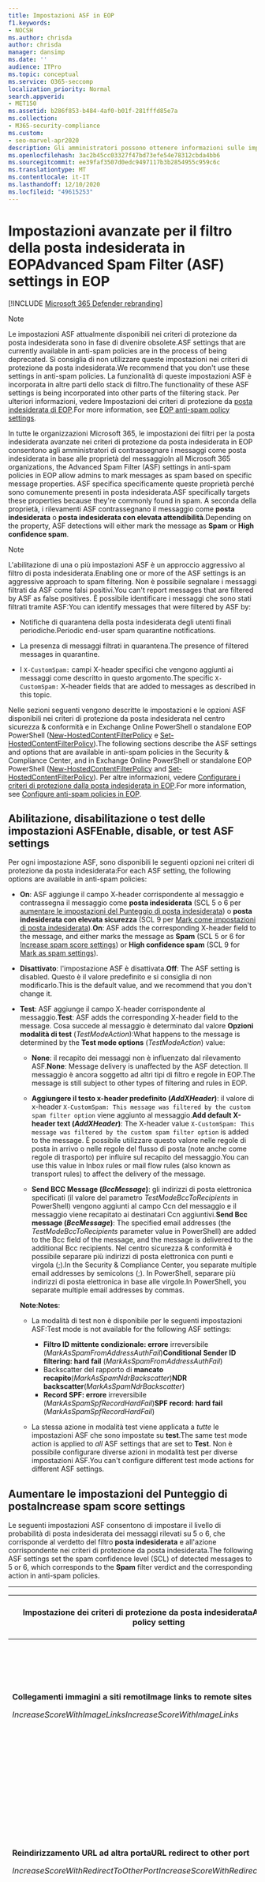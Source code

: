 ```yaml
---
title: Impostazioni ASF in EOP
f1.keywords:
- NOCSH
ms.author: chrisda
author: chrisda
manager: dansimp
ms.date: ''
audience: ITPro
ms.topic: conceptual
ms.service: O365-seccomp
localization_priority: Normal
search.appverid:
- MET150
ms.assetid: b286f853-b484-4af0-b01f-281fffd85e7a
ms.collection:
- M365-security-compliance
ms.custom:
- seo-marvel-apr2020
description: Gli amministratori possono ottenere informazioni sulle impostazioni del filtro di posta indesiderata (Advanced Spam Filter) disponibili nei criteri di protezione da posta indesiderata in Exchange Online Protection (EOP).
ms.openlocfilehash: 3ac2b45cc03327f47bd73efe54e78312cbda4bb6
ms.sourcegitcommit: ee39faf3507d0edc9497117b3b2854955c959c6c
ms.translationtype: MT
ms.contentlocale: it-IT
ms.lasthandoff: 12/10/2020
ms.locfileid: "49615253"
---
```

# <a name="advanced-spam-filter-asf-settings-in-eop"></a><span data-ttu-id="aed80-103">Impostazioni avanzate per il filtro della posta indesiderata in EOP</span><span class="sxs-lookup"><span data-stu-id="aed80-103">Advanced Spam Filter (ASF) settings in EOP</span></span>

[!INCLUDE [Microsoft 365 Defender rebranding](../includes/microsoft-defender-for-office.md)]


> [!NOTE]
> <span data-ttu-id="aed80-104">Le impostazioni ASF attualmente disponibili nei criteri di protezione da posta indesiderata sono in fase di divenire obsolete.</span><span class="sxs-lookup"><span data-stu-id="aed80-104">ASF settings that are currently available in anti-spam policies are in the process of being deprecated.</span></span> <span data-ttu-id="aed80-105">Si consiglia di non utilizzare queste impostazioni nei criteri di protezione da posta indesiderata.</span><span class="sxs-lookup"><span data-stu-id="aed80-105">We recommend that you don't use these settings in anti-spam policies.</span></span> <span data-ttu-id="aed80-106">La funzionalità di queste impostazioni ASF è incorporata in altre parti dello stack di filtro.</span><span class="sxs-lookup"><span data-stu-id="aed80-106">The functionality of these ASF settings is being incorporated into other parts of the filtering stack.</span></span> <span data-ttu-id="aed80-107">Per ulteriori informazioni, vedere Impostazioni dei criteri di protezione da [posta indesiderata di EOP](recommended-settings-for-eop-and-office365-atp.md#eop-anti-spam-policy-settings).</span><span class="sxs-lookup"><span data-stu-id="aed80-107">For more information, see [EOP anti-spam policy settings](recommended-settings-for-eop-and-office365-atp.md#eop-anti-spam-policy-settings).</span></span>

<span data-ttu-id="aed80-108">In tutte le organizzazioni Microsoft 365, le impostazioni dei filtri per la posta indesiderata avanzate nei criteri di protezione da posta indesiderata in EOP consentono agli amministratori di contrassegnare i messaggi come posta indesiderata in base alle proprietà del messaggio</span><span class="sxs-lookup"><span data-stu-id="aed80-108">In all Microsoft 365 organizations, the Advanced Spam Filter (ASF) settings in anti-spam policies in EOP allow admins to mark messages as spam based on specific message properties.</span></span> <span data-ttu-id="aed80-109">ASF specifica specificamente queste proprietà perché sono comunemente presenti in posta indesiderata.</span><span class="sxs-lookup"><span data-stu-id="aed80-109">ASF specifically targets these properties because they're commonly found in spam.</span></span> <span data-ttu-id="aed80-110">A seconda della proprietà, i rilevamenti ASF contrassegnano il messaggio come **posta indesiderata** o **posta indesiderata con elevata attendibilità**.</span><span class="sxs-lookup"><span data-stu-id="aed80-110">Depending on the property, ASF detections will either mark the message as **Spam** or **High confidence spam**.</span></span>

> [!NOTE]
> <span data-ttu-id="aed80-111">L'abilitazione di una o più impostazioni ASF è un approccio aggressivo al filtro di posta indesiderata.</span><span class="sxs-lookup"><span data-stu-id="aed80-111">Enabling one or more of the ASF settings is an aggressive approach to spam filtering.</span></span> <span data-ttu-id="aed80-112">Non è possibile segnalare i messaggi filtrati da ASF come falsi positivi.</span><span class="sxs-lookup"><span data-stu-id="aed80-112">You can't report messages that are filtered by ASF as false positives.</span></span> <span data-ttu-id="aed80-113">È possibile identificare i messaggi che sono stati filtrati tramite ASF:</span><span class="sxs-lookup"><span data-stu-id="aed80-113">You can identify messages that were filtered by ASF by:</span></span>
>
> - <span data-ttu-id="aed80-114">Notifiche di quarantena della posta indesiderata degli utenti finali periodiche.</span><span class="sxs-lookup"><span data-stu-id="aed80-114">Periodic end-user spam quarantine notifications.</span></span>
>
> - <span data-ttu-id="aed80-115">La presenza di messaggi filtrati in quarantena.</span><span class="sxs-lookup"><span data-stu-id="aed80-115">The presence of filtered messages in quarantine.</span></span>
>
> - <span data-ttu-id="aed80-116">I `X-CustomSpam:` campi X-header specifici che vengono aggiunti ai messaggi come descritto in questo argomento.</span><span class="sxs-lookup"><span data-stu-id="aed80-116">The specific `X-CustomSpam:` X-header fields that are added to messages as described in this topic.</span></span>

<span data-ttu-id="aed80-117">Nelle sezioni seguenti vengono descritte le impostazioni e le opzioni ASF disponibili nei criteri di protezione da posta indesiderata nel centro sicurezza & conformità e in Exchange Online PowerShell o standalone EOP PowerShell ([New-HostedContentFilterPolicy](https://docs.microsoft.com/powershell/module/exchange/new-hostedcontentfilterpolicy) e [Set-HostedContentFilterPolicy](https://docs.microsoft.com/powershell/module/exchange/set-hostedcontentfilterpolicy)).</span><span class="sxs-lookup"><span data-stu-id="aed80-117">The following sections describe the ASF settings and options that are available in anti-spam policies in the Security & Compliance Center, and in Exchange Online PowerShell or standalone EOP PowerShell ([New-HostedContentFilterPolicy](https://docs.microsoft.com/powershell/module/exchange/new-hostedcontentfilterpolicy) and [Set-HostedContentFilterPolicy](https://docs.microsoft.com/powershell/module/exchange/set-hostedcontentfilterpolicy)).</span></span> <span data-ttu-id="aed80-118">Per altre informazioni, vedere [Configurare i criteri di protezione dalla posta indesiderata in EOP](configure-your-spam-filter-policies.md).</span><span class="sxs-lookup"><span data-stu-id="aed80-118">For more information, see [Configure anti-spam policies in EOP](configure-your-spam-filter-policies.md).</span></span>

## <a name="enable-disable-or-test-asf-settings"></a><span data-ttu-id="aed80-119">Abilitazione, disabilitazione o test delle impostazioni ASF</span><span class="sxs-lookup"><span data-stu-id="aed80-119">Enable, disable, or test ASF settings</span></span>

<span data-ttu-id="aed80-120">Per ogni impostazione ASF, sono disponibili le seguenti opzioni nei criteri di protezione da posta indesiderata:</span><span class="sxs-lookup"><span data-stu-id="aed80-120">For each ASF setting, the following options are available in anti-spam policies:</span></span>

- <span data-ttu-id="aed80-121">**On**: ASF aggiunge il campo X-header corrispondente al messaggio e contrassegna il messaggio come **posta indesiderata** (SCL 5 o 6 per [aumentare le impostazioni del Punteggio di posta indesiderata](#increase-spam-score-settings)) o **posta indesiderata con elevata sicurezza** (SCL 9 per [Mark come impostazioni di posta indesiderata](#mark-as-spam-settings)).</span><span class="sxs-lookup"><span data-stu-id="aed80-121">**On**: ASF adds the corresponding X-header field to the message, and either marks the message as **Spam** (SCL 5 or 6 for [Increase spam score settings](#increase-spam-score-settings)) or **High confidence spam** (SCL 9 for [Mark as spam settings](#mark-as-spam-settings)).</span></span>

- <span data-ttu-id="aed80-122">**Disattivato**: l'impostazione ASF è disattivata.</span><span class="sxs-lookup"><span data-stu-id="aed80-122">**Off**: The ASF setting is disabled.</span></span> <span data-ttu-id="aed80-123">Questo è il valore predefinito e si consiglia di non modificarlo.</span><span class="sxs-lookup"><span data-stu-id="aed80-123">This is the default value, and we recommend that you don't change it.</span></span>

- <span data-ttu-id="aed80-124">**Test**: ASF aggiunge il campo X-header corrispondente al messaggio.</span><span class="sxs-lookup"><span data-stu-id="aed80-124">**Test**: ASF adds the corresponding X-header field to the message.</span></span> <span data-ttu-id="aed80-125">Cosa succede al messaggio è determinato dal valore **Opzioni modalità di test** (*TestModeAction*):</span><span class="sxs-lookup"><span data-stu-id="aed80-125">What happens to the message is determined by the **Test mode options** (*TestModeAction*) value:</span></span>

  - <span data-ttu-id="aed80-126">**None**: il recapito dei messaggi non è influenzato dal rilevamento ASF.</span><span class="sxs-lookup"><span data-stu-id="aed80-126">**None**: Message delivery is unaffected by the ASF detection.</span></span> <span data-ttu-id="aed80-127">Il messaggio è ancora soggetto ad altri tipi di filtro e regole in EOP.</span><span class="sxs-lookup"><span data-stu-id="aed80-127">The message is still subject to other types of filtering and rules in EOP.</span></span>

  - <span data-ttu-id="aed80-128">**Aggiungere il testo x-header predefinito (*AddXHeader*)**: il valore di x-header `X-CustomSpam: This message was filtered by the custom spam filter option` viene aggiunto al messaggio.</span><span class="sxs-lookup"><span data-stu-id="aed80-128">**Add default X-header text (*AddXHeader*)**: The X-header value `X-CustomSpam: This message was filtered by the custom spam filter option` is added to the message.</span></span> <span data-ttu-id="aed80-129">È possibile utilizzare questo valore nelle regole di posta in arrivo o nelle regole del flusso di posta (note anche come regole di trasporto) per influire sul recapito del messaggio.</span><span class="sxs-lookup"><span data-stu-id="aed80-129">You can use this value in Inbox rules or mail flow rules (also known as transport rules) to affect the delivery of the message.</span></span>

  - <span data-ttu-id="aed80-130">**Send BCC Message (*BccMessage*)**: gli indirizzi di posta elettronica specificati (il valore del parametro *TestModeBccToRecipients* in PowerShell) vengono aggiunti al campo Ccn del messaggio e il messaggio viene recapitato ai destinatari Ccn aggiuntivi.</span><span class="sxs-lookup"><span data-stu-id="aed80-130">**Send Bcc message (*BccMessage*)**: The specified email addresses (the *TestModeBccToRecipients* parameter value in PowerShell) are added to the Bcc field of the message, and the message is delivered to the additional Bcc recipients.</span></span> <span data-ttu-id="aed80-131">Nel centro sicurezza & conformità è possibile separare più indirizzi di posta elettronica con punti e virgola (;).</span><span class="sxs-lookup"><span data-stu-id="aed80-131">In the Security & Compliance Center, you separate multiple email addresses by semicolons (;).</span></span> <span data-ttu-id="aed80-132">In PowerShell, separare più indirizzi di posta elettronica in base alle virgole.</span><span class="sxs-lookup"><span data-stu-id="aed80-132">In PowerShell, you separate multiple email addresses by commas.</span></span>

  <span data-ttu-id="aed80-133">**Note**:</span><span class="sxs-lookup"><span data-stu-id="aed80-133">**Notes**:</span></span>

  - <span data-ttu-id="aed80-134">La modalità di test non è disponibile per le seguenti impostazioni ASF:</span><span class="sxs-lookup"><span data-stu-id="aed80-134">Test mode is not available for the following ASF settings:</span></span>

    - <span data-ttu-id="aed80-135">**Filtro ID mittente condizionale: errore** irreversibile (*MarkAsSpamFromAddressAuthFail*)</span><span class="sxs-lookup"><span data-stu-id="aed80-135">**Conditional Sender ID filtering: hard fail** (*MarkAsSpamFromAddressAuthFail*)</span></span>
    - <span data-ttu-id="aed80-136">Backscatter del rapporto di **mancato recapito**(*MarkAsSpamNdrBackscatter*)</span><span class="sxs-lookup"><span data-stu-id="aed80-136">**NDR backscatter**(*MarkAsSpamNdrBackscatter*)</span></span>
    - <span data-ttu-id="aed80-137">**Record SPF: errore** irreversibile (*MarkAsSpamSpfRecordHardFail*)</span><span class="sxs-lookup"><span data-stu-id="aed80-137">**SPF record: hard fail** (*MarkAsSpamSpfRecordHardFail*)</span></span>

  - <span data-ttu-id="aed80-138">La stessa azione in modalità test viene applicata a *tutte* le impostazioni ASF che sono impostate su **test**.</span><span class="sxs-lookup"><span data-stu-id="aed80-138">The same test mode action is applied to *all* ASF settings that are set to **Test**.</span></span> <span data-ttu-id="aed80-139">Non è possibile configurare diverse azioni in modalità test per diverse impostazioni ASF.</span><span class="sxs-lookup"><span data-stu-id="aed80-139">You can't configure different test mode actions for different ASF settings.</span></span>

## <a name="increase-spam-score-settings"></a><span data-ttu-id="aed80-140">Aumentare le impostazioni del Punteggio di posta</span><span class="sxs-lookup"><span data-stu-id="aed80-140">Increase spam score settings</span></span>

<span data-ttu-id="aed80-141">Le seguenti impostazioni ASF consentono di impostare il livello di probabilità di posta indesiderata dei messaggi rilevati su 5 o 6, che corrisponde al verdetto del filtro **posta indesiderata** e all'azione corrispondente nei criteri di protezione da posta indesiderata.</span><span class="sxs-lookup"><span data-stu-id="aed80-141">The following ASF settings set the spam confidence level (SCL) of detected messages to 5 or 6, which corresponds to the **Spam** filter verdict and the corresponding action in anti-spam policies.</span></span>

****

|<span data-ttu-id="aed80-142">Impostazione dei criteri di protezione da posta indesiderata</span><span class="sxs-lookup"><span data-stu-id="aed80-142">Anti-spam policy setting</span></span>|<span data-ttu-id="aed80-143">Descrizione</span><span class="sxs-lookup"><span data-stu-id="aed80-143">Description</span></span>|<span data-ttu-id="aed80-144">X-header aggiunto</span><span class="sxs-lookup"><span data-stu-id="aed80-144">X-header added</span></span>|
|---|---|---|
|<span data-ttu-id="aed80-145">**Collegamenti immagini a siti remoti**</span><span class="sxs-lookup"><span data-stu-id="aed80-145">**Image links to remote sites**</span></span> <p> <span data-ttu-id="aed80-146">*IncreaseScoreWithImageLinks*</span><span class="sxs-lookup"><span data-stu-id="aed80-146">*IncreaseScoreWithImageLinks*</span></span>|<span data-ttu-id="aed80-147">I messaggi che contengono `<Img>` collegamenti ai tag HTML per i siti remoti (ad esempio, tramite http) sono contrassegnati come posta indesiderata.</span><span class="sxs-lookup"><span data-stu-id="aed80-147">Messages that contain `<Img>` HTML tag links to remote sites (for example, using http) are marked as spam.</span></span>|`X-CustomSpam: Image links to remote sites`|
|<span data-ttu-id="aed80-148">**Reindirizzamento URL ad altra porta**</span><span class="sxs-lookup"><span data-stu-id="aed80-148">**URL redirect to other port**</span></span> <p> <span data-ttu-id="aed80-149">*IncreaseScoreWithRedirectToOtherPort*</span><span class="sxs-lookup"><span data-stu-id="aed80-149">*IncreaseScoreWithRedirectToOtherPort*</span></span>|<span data-ttu-id="aed80-150">Il messaggio che contiene collegamenti ipertestuali che reindirizzano alle porte TCP diverse da 80 (HTTP), 8080 (HTTP alternativo) o 443 (HTTPS) sono contrassegnati come posta indesiderata.</span><span class="sxs-lookup"><span data-stu-id="aed80-150">Message that contain hyperlinks that redirect to TCP ports other than 80 (HTTP), 8080 (alternate HTTP), or 443 (HTTPS) are marked as spam.</span></span>|`X-CustomSpam: URL redirect to other port`|
|<span data-ttu-id="aed80-151">**Indirizzo IP numerico in URL**</span><span class="sxs-lookup"><span data-stu-id="aed80-151">**Numeric IP address in URL**</span></span> <p> <span data-ttu-id="aed80-152">*IncreaseScoreWithNumericIps*</span><span class="sxs-lookup"><span data-stu-id="aed80-152">*IncreaseScoreWithNumericIps*</span></span>|<span data-ttu-id="aed80-153">I messaggi che contengono URL basati su numeri (in genere, gli indirizzi IP) sono contrassegnati come posta indesiderata.</span><span class="sxs-lookup"><span data-stu-id="aed80-153">Messages that contain numeric-based URLs (typically, IP addresses) are marked as spam.</span></span>|`X-CustomSpam: Numeric IP in URL`|
|<span data-ttu-id="aed80-154">**URL di siti Web .biz o .info**</span><span class="sxs-lookup"><span data-stu-id="aed80-154">**URL to .biz or .info websites**</span></span> <p> <span data-ttu-id="aed80-155">*IncreaseScoreWithBizOrInfoUrls*</span><span class="sxs-lookup"><span data-stu-id="aed80-155">*IncreaseScoreWithBizOrInfoUrls*</span></span>|<span data-ttu-id="aed80-156">I messaggi che contengono `.biz` o `.info` collegamenti nel corpo del messaggio vengono contrassegnati come posta indesiderata.</span><span class="sxs-lookup"><span data-stu-id="aed80-156">Messages that contain `.biz` or `.info` links in the body of the message are marked as spam.</span></span>|`X-CustomSpam: URL to .biz or .info websites`|
|

## <a name="mark-as-spam-settings"></a><span data-ttu-id="aed80-157">Contrassegna come impostazioni di posta indesiderata</span><span class="sxs-lookup"><span data-stu-id="aed80-157">Mark as spam settings</span></span>

<span data-ttu-id="aed80-158">Le seguenti impostazioni ASF consentono di impostare su 9 il livello SCL dei messaggi rilevati, che corrisponde al verdetto del filtro per la **posta indesiderata** e all'azione corrispondente nei criteri di protezione da posta indesiderata.</span><span class="sxs-lookup"><span data-stu-id="aed80-158">The following ASF settings set the SCL of detected messages to 9, which corresponds to the **High confidence spam** filter verdict and the corresponding action in anti-spam policies.</span></span>

****

|<span data-ttu-id="aed80-159">Impostazione dei criteri di protezione da posta indesiderata</span><span class="sxs-lookup"><span data-stu-id="aed80-159">Anti-spam policy setting</span></span>|<span data-ttu-id="aed80-160">Descrizione</span><span class="sxs-lookup"><span data-stu-id="aed80-160">Description</span></span>|<span data-ttu-id="aed80-161">X-header aggiunto</span><span class="sxs-lookup"><span data-stu-id="aed80-161">X-header added</span></span>|
|---|---|---|
|<span data-ttu-id="aed80-162">**Messaggi vuoti**</span><span class="sxs-lookup"><span data-stu-id="aed80-162">**Empty messages**</span></span> <p> <span data-ttu-id="aed80-163">*MarkAsSpamEmptyMessages*</span><span class="sxs-lookup"><span data-stu-id="aed80-163">*MarkAsSpamEmptyMessages*</span></span>|<span data-ttu-id="aed80-164">Messaggi senza oggetto, nessun contenuto nel corpo del messaggio e nessun allegato sono contrassegnati come posta indesiderata con elevata sicurezza.</span><span class="sxs-lookup"><span data-stu-id="aed80-164">Messages with no subject, no content in the message body, and no attachments are marked as high confidence spam.</span></span>|`X-CustomSpam: Empty Message`|
|<span data-ttu-id="aed80-165">**JavaScript o VBScript in HTML**</span><span class="sxs-lookup"><span data-stu-id="aed80-165">**JavaScript or VBScript in HTML**</span></span> <p> <span data-ttu-id="aed80-166">*MarkAsSpamJavaScriptInHtml*</span><span class="sxs-lookup"><span data-stu-id="aed80-166">*MarkAsSpamJavaScriptInHtml*</span></span>|<span data-ttu-id="aed80-167">I messaggi che utilizzano JavaScript o Visual Basic Script Edition in HTML sono contrassegnati come posta indesiderata con elevata sicurezza.</span><span class="sxs-lookup"><span data-stu-id="aed80-167">Messages that use JavaScript or Visual Basic Script Edition in HTML are marked as high confidence spam.</span></span> <p> <span data-ttu-id="aed80-168">Questi linguaggi di script vengono utilizzati nei messaggi di posta elettronica per determinare l'esecuzione automatica di azioni specifiche.</span><span class="sxs-lookup"><span data-stu-id="aed80-168">These scripting languages are used in email messages to cause specific actions to automatically occur.</span></span>|`X-CustomSpam: Javascript or VBscript tags in HTML`|
|<span data-ttu-id="aed80-169">**Tag Frame o IFrame in HTML**</span><span class="sxs-lookup"><span data-stu-id="aed80-169">**Frame or IFrame tags in HTML**</span></span> <p> <span data-ttu-id="aed80-170">*MarkAsSpamFramesInHtml*</span><span class="sxs-lookup"><span data-stu-id="aed80-170">*MarkAsSpamFramesInHtml*</span></span>|<span data-ttu-id="aed80-171">I messaggi che contengono `<frame>` o i `<iframe>` tag HTML sono contrassegnati come posta indesiderata con elevata sicurezza.</span><span class="sxs-lookup"><span data-stu-id="aed80-171">Messages that contain `<frame>` or `<iframe>` HTML tags are marked as high confidence spam.</span></span> <p> <span data-ttu-id="aed80-172">Questi tag vengono utilizzati nei messaggi di posta elettronica per formattare la pagina per la visualizzazione di testo o grafica.</span><span class="sxs-lookup"><span data-stu-id="aed80-172">These tags are used in email messages to format the page for displaying text or graphics.</span></span>|`X-CustomSpam: IFRAME or FRAME in HTML`|
|<span data-ttu-id="aed80-173">**Tag Object in HTML**</span><span class="sxs-lookup"><span data-stu-id="aed80-173">**Object tags in HTML**</span></span> <p> <span data-ttu-id="aed80-174">*MarkAsSpamObjectTagsInHtml*</span><span class="sxs-lookup"><span data-stu-id="aed80-174">*MarkAsSpamObjectTagsInHtml*</span></span>|<span data-ttu-id="aed80-175">I messaggi che contengono `<object>` tag HTML sono contrassegnati come posta indesiderata con elevata sicurezza.</span><span class="sxs-lookup"><span data-stu-id="aed80-175">Messages that contain `<object>` HTML tags are marked as high confidence spam.</span></span> <p> <span data-ttu-id="aed80-176">Questo tag consente l'esecuzione di plug-in o applicazioni in una finestra HTML.</span><span class="sxs-lookup"><span data-stu-id="aed80-176">This tag allows plug-ins or applications to run in an HTML window.</span></span>|`X-CustomSpam: Object tag in html`|
|<span data-ttu-id="aed80-177">**Tag Embed in HTML**</span><span class="sxs-lookup"><span data-stu-id="aed80-177">**Embed tags in HTML**</span></span> <p> <span data-ttu-id="aed80-178">*MarkAsSpamEmbedTagsInHtml*</span><span class="sxs-lookup"><span data-stu-id="aed80-178">*MarkAsSpamEmbedTagsInHtml*</span></span>|<span data-ttu-id="aed80-179">Il messaggio che contiene `<embed>` tag HTML è contrassegnato come posta indesiderata con elevata sicurezza.</span><span class="sxs-lookup"><span data-stu-id="aed80-179">Message that contain `<embed>` HTML tags are marked as high confidence spam.</span></span> <p> <span data-ttu-id="aed80-180">Questo tag consente di incorporare diversi tipi di documenti in un documento HTML (ad esempio, suoni, video o immagini).</span><span class="sxs-lookup"><span data-stu-id="aed80-180">This tag allows the embedding of different kinds of documents in an HTML document (for example, sounds, videos, or pictures).</span></span>|`X-CustomSpam: Embed tag in html`|
|<span data-ttu-id="aed80-181">**Tag Form in HTML**</span><span class="sxs-lookup"><span data-stu-id="aed80-181">**Form tags in HTML**</span></span> <p> <span data-ttu-id="aed80-182">*MarkAsSpamFormTagsInHtml*</span><span class="sxs-lookup"><span data-stu-id="aed80-182">*MarkAsSpamFormTagsInHtml*</span></span>|<span data-ttu-id="aed80-183">I messaggi che contengono `<form>` tag HTML sono contrassegnati come posta indesiderata con elevata sicurezza.</span><span class="sxs-lookup"><span data-stu-id="aed80-183">Messages that contain `<form>` HTML tags are marked as high confidence spam.</span></span> <p> <span data-ttu-id="aed80-184">Questo tag viene utilizzato per creare moduli sito Web.</span><span class="sxs-lookup"><span data-stu-id="aed80-184">This tag is used to create website forms.</span></span> <span data-ttu-id="aed80-185">I messaggi pubblicitari inviati tramite posta elettronica includono spesso questo tag per la richiesta di informazioni al destinatario.</span><span class="sxs-lookup"><span data-stu-id="aed80-185">Email advertisements often include this tag to solicit information from the recipient.</span></span>|`X-CustomSpam: Form tag in html`|
|<span data-ttu-id="aed80-186">**Bug Web in HTML**</span><span class="sxs-lookup"><span data-stu-id="aed80-186">**Web bugs in HTML**</span></span> <p> <span data-ttu-id="aed80-187">*MarkAsSpamWebBugsInHtml*</span><span class="sxs-lookup"><span data-stu-id="aed80-187">*MarkAsSpamWebBugsInHtml*</span></span>|<span data-ttu-id="aed80-188">Un *bug Web* (noto anche come *Web Beacon*) è un elemento grafico (spesso piccolo come un pixel di un pixel) utilizzato nei messaggi di posta elettronica per determinare se il messaggio è stato letto dal destinatario.</span><span class="sxs-lookup"><span data-stu-id="aed80-188">A *web bug* (also known as a *web beacon*) is a graphic element (often as small as one pixel by one pixel) that's used in email messages to determine whether the message was read by the recipient.</span></span> <p> <span data-ttu-id="aed80-189">I messaggi che contengono bug Web sono contrassegnati come posta indesiderata con elevata attendibilità.</span><span class="sxs-lookup"><span data-stu-id="aed80-189">Messages that contain web bugs are marked as high confidence spam.</span></span> <p> <span data-ttu-id="aed80-190">Le newsletter legittime possono utilizzare i bug Web, anche se molti considerano questa un'invasione della privacy.</span><span class="sxs-lookup"><span data-stu-id="aed80-190">Legitimate newsletters might use web bugs, although many consider this an invasion of privacy.</span></span> |`X-CustomSpam: Web bug`|
|<span data-ttu-id="aed80-191">**Applica elenco parole sensibili**</span><span class="sxs-lookup"><span data-stu-id="aed80-191">**Apply sensitive word list**</span></span> <p> <span data-ttu-id="aed80-192">*MarkAsSpamSensitiveWordList*</span><span class="sxs-lookup"><span data-stu-id="aed80-192">*MarkAsSpamSensitiveWordList*</span></span>|<span data-ttu-id="aed80-193">Microsoft mantiene un elenco dinamico ma non modificabile di parole associate a messaggi potenzialmente offensivi.</span><span class="sxs-lookup"><span data-stu-id="aed80-193">Microsoft maintains a dynamic but non-editable list of words that are associated with potentially offensive messages.</span></span> <p> <span data-ttu-id="aed80-194">I messaggi che contengono parole provenienti dall'elenco di Word sensibili nell'oggetto o nel corpo del messaggio vengono contrassegnati come posta indesiderata con elevata sicurezza.</span><span class="sxs-lookup"><span data-stu-id="aed80-194">Messages that contain words from the sensitive word list in the subject or message body are marked as high confidence spam.</span></span>|`X-CustomSpam: Sensitive word in subject/body`|
|<span data-ttu-id="aed80-195">**Record SPF: non riuscito**</span><span class="sxs-lookup"><span data-stu-id="aed80-195">**SPF record: hard fail**</span></span> <p> <span data-ttu-id="aed80-196">*MarkAsSpamSpfRecordHardFail*</span><span class="sxs-lookup"><span data-stu-id="aed80-196">*MarkAsSpamSpfRecordHardFail*</span></span>|<span data-ttu-id="aed80-197">I messaggi inviati da un indirizzo IP che non è specificato nel record SPF (SPF Sender Policy Framework) in DNS per il dominio di posta elettronica di origine sono contrassegnati come posta indesiderata con elevata sicurezza.</span><span class="sxs-lookup"><span data-stu-id="aed80-197">Messages sent from an IP address that isn't specified in the SPF Sender Policy Framework (SPF) record in DNS for the source email domain are marked as high confidence spam.</span></span> <p> <span data-ttu-id="aed80-198">La modalità di test non è disponibile per questa impostazione.</span><span class="sxs-lookup"><span data-stu-id="aed80-198">Test mode is not available for this setting.</span></span>|`X-CustomSpam: SPF Record Fail`|
|<span data-ttu-id="aed80-199">**Filtro dell'ID mittente condizionale: non riuscito**</span><span class="sxs-lookup"><span data-stu-id="aed80-199">**Conditional Sender ID filtering: hard fail**</span></span> <p> <span data-ttu-id="aed80-200">*MarkAsSpamFromAddressAuthFail*</span><span class="sxs-lookup"><span data-stu-id="aed80-200">*MarkAsSpamFromAddressAuthFail*</span></span>|<span data-ttu-id="aed80-201">Messaggi che non riescono a un controllo dell'ID mittente condizionale sono contrassegnati come posta indesiderata.</span><span class="sxs-lookup"><span data-stu-id="aed80-201">Messages that hard fail a conditional Sender ID check are marked as spam.</span></span> <p> <span data-ttu-id="aed80-202">Questa impostazione consente di combinare un controllo SPF con un controllo dell'ID mittente per proteggere le intestazioni dei messaggi che contengono mittenti contraffatti.</span><span class="sxs-lookup"><span data-stu-id="aed80-202">This setting combines an SPF check with a Sender ID check to help protect against message headers that contain forged senders.</span></span> <p> <span data-ttu-id="aed80-203">La modalità di test non è disponibile per questa impostazione.</span><span class="sxs-lookup"><span data-stu-id="aed80-203">Test mode is not available for this setting.</span></span>|`X-CustomSpam: SPF From Record Fail`|
|<span data-ttu-id="aed80-204">**Posta indesiderata costituita da falsi rapporti di mancato recapito di NDR**</span><span class="sxs-lookup"><span data-stu-id="aed80-204">**NDR backscatter**</span></span> <p> <span data-ttu-id="aed80-205">*MarkAsSpamNdrBackscatter*</span><span class="sxs-lookup"><span data-stu-id="aed80-205">*MarkAsSpamNdrBackscatter*</span></span>|<span data-ttu-id="aed80-206">*Backscatter* è inutili rapporti di mancato recapito (noti anche come NDR o messaggi di rimbalzo) causati da mittenti contraffatti nei messaggi di posta elettronica.</span><span class="sxs-lookup"><span data-stu-id="aed80-206">*Backscatter* is useless non-delivery reports (also known as NDRs or bounce messages) caused by forged senders in email messages.</span></span> <span data-ttu-id="aed80-207">Per ulteriori informazioni, vedere [backscatter messages and EOP](backscatter-messages-and-eop.md).</span><span class="sxs-lookup"><span data-stu-id="aed80-207">For more information, see [Backscatter messages and EOP](backscatter-messages-and-eop.md).</span></span> <p> <span data-ttu-id="aed80-208">Non è necessario configurare questa impostazione negli ambienti seguenti, in quanto i rapporti di mancato recapito vengono recapitati e la backscattering è contrassegnata come posta indesiderata:</span><span class="sxs-lookup"><span data-stu-id="aed80-208">You don't need to configure this setting in the following environments, because legitimate NDRs are delivered, and backscatter is marked as spam:</span></span> <ul><li><span data-ttu-id="aed80-209">Microsoft 365 organizzazioni con cassette postali di Exchange Online.</span><span class="sxs-lookup"><span data-stu-id="aed80-209">Microsoft 365 organizations with Exchange Online mailboxes.</span></span></li><li><span data-ttu-id="aed80-210">Organizzazioni di posta elettronica locali in cui viene instradata la posta elettronica in *uscita* tramite EOP.</span><span class="sxs-lookup"><span data-stu-id="aed80-210">On-premises email organizations where you route *outbound* email through EOP.</span></span></li></ul> <p> <span data-ttu-id="aed80-211">In ambienti EOP autonomi che proteggono la posta elettronica in arrivo nelle cassette postali locali, l'attivazione o la disattivazione di questa impostazione ha il seguente risultato:</span><span class="sxs-lookup"><span data-stu-id="aed80-211">In standalone EOP environments that protect inbound email to on-premises mailboxes, turning this setting on or off has the following result:</span></span> <ul><li> <span data-ttu-id="aed80-212">**On**: i rapporti di mancato recapito legittimi vengono recapitati e il backscatter è contrassegnato come posta</span><span class="sxs-lookup"><span data-stu-id="aed80-212">**On**: Legitimate NDRs are delivered, and backscatter is marked as spam.</span></span></li><li><span data-ttu-id="aed80-213">**Disattivato**: i rapporti di mancato recapito e backscattering legittimi passano attraverso il filtro normale.</span><span class="sxs-lookup"><span data-stu-id="aed80-213">**Off**: Legitimate NDRs and backscatter go through normal spam filtering.</span></span> <span data-ttu-id="aed80-214">La maggior parte dei rapporti di mancato recapito legittimi verrà recapitata al mittente.</span><span class="sxs-lookup"><span data-stu-id="aed80-214">Most legitimate NDRs will be delivered to the original message sender.</span></span> <span data-ttu-id="aed80-215">Alcuni, ma non tutti, backscatter sono contrassegnati come posta indesiderata con elevata sicurezza.</span><span class="sxs-lookup"><span data-stu-id="aed80-215">Some, but not all, backscatter are marked as high confidence spam.</span></span> <span data-ttu-id="aed80-216">Per definizione, il backscatter può essere recapitato solo al mittente falsificato, non al mittente originale.</span><span class="sxs-lookup"><span data-stu-id="aed80-216">By definition, backscatter can only be delivered to the spoofed sender, not to the original sender.</span></span></li></ul> <p> <span data-ttu-id="aed80-217">La modalità di test non è disponibile per questa impostazione.</span><span class="sxs-lookup"><span data-stu-id="aed80-217">Test mode is not available for this setting.</span></span>|`X-CustomSpam: Backscatter NDR`|
|

